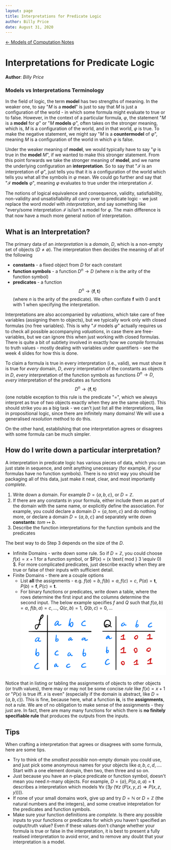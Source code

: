 ```yaml
---
layout: page
title: Interpretations for Predicate Logic
author: Billy Price
date: August 31, 2020
---
```

[← Models of Computation Notes](/models)

# Interpretations for Predicate Logic
**Author**: *Billy Price*

### Models vs Interpretations Terminology
In the field of logic, the term **model** has two strengths of meaning. In the weaker one, to say "$M$ is a **model**" is just to say that $M$ is just a configuration of the world - in which some formula might evaluate to true or to false. However, in the context of a particular formula, $\varphi$, the statement "$M$ is a **model** for $\varphi$" or "$M$ **models** $\varphi$", often takes on the stronger meaning, which is, $M$ is a configuration of the world, and in that world, $\varphi$ is true. To make the negative statement, we might say "$M$ is a **countermodel** of $\varphi$", meaning $M$ is a configuration of the world in which $\varphi$ is false.

Under the weaker meaning of **model**, we would typically have to say "$\varphi$ is true in the **model** $M$", if we wanted to make this stronger statement. From this point forwards we take the stronger meaning of **model**, and we name the underlying configuration an **interpretation**. So to say that "$\mathcal{I}$ is an interpretation of $\varphi$", just tells you that it is a configuration of the world which tells you what all the symbols in $\varphi$ mean. We could go further and say that "$\mathcal{I}$ **models** $\varphi$", meaning $\varphi$ evaluates to true under the interpretation $\mathcal{I}$.

The notions of logical equivalence and consequence, validity, satisfiability, non-validity and unsatisfiability all carry over to predicate logic - we just replace the word *model* with *interpretation*, and say something like "every/some interpretation $\mathcal{I}$ is/isn't a model for $\varphi$. The main difference is that now have a much more general notion of interpretation.

## What is an Interpretation?

The primary data of an *interpretation* is a *domain*, $D$, which is a non-empty set of objects ($D \neq \emptyset$). The interpretation then decides the meaning of all of the following
* **constants** - a fixed object from $D$ for each constant
* **function symbols** - a function $D^n \to D$ (where $n$ is the arity of the function symbol)
* **predicates** - a function $$D^n \to \{\mathbf{f}, \mathbf{t}\}$$ (where $n$ is the arity of the predicate). We often conflate $\mathbf{f}$ with $0$ and $\mathbf{t}$ with $1$ when specifying the interpretation.

Interpretations are also accompanied by *valuations*, which take care of free variables (assigning them to objects), but we typically work only with closed formulas (no free variables). This is why "$\mathcal{I}$ models $\varphi$" actually requires us to check all possible accompanying *valuations*, in case there are free-variables, but we can ignore this when just working with closed formulas. There is quite a bit of subtlety involved in exactly how we *compile* formulas to truth values - mostly dealing with variables under quantifiers - see the week 4 slides for how this is done.

To claim a formula is true in every interpretation (i.e., valid), we must show it is true for *every* domain, $D$, *every* interpretation of the constants as objects in $D$, *every* interpretation of the function symbols as functions $D^n \to D$, *every* interpretation of the predicates as functions $$D^n \to \{\mathbf{f}, \mathbf{t}\}$$ (one notable exception to this rule is the predicate "$=$", which we always interpret as true of two objects exactly when they are the same object). This should strike you as a big task - we can't just list all the interpretations, like in propositional logic, since there are infinitely many domains! We will use a generalised *resolution* method to do this.

On the other hand, establishing that one interpretation agrees or disagrees with some formula can be much simpler.

## How do I write down a particular interpretation?
A interpretation in predicate logic has various pieces of data, which you can just state in sequence, and omit anything unecessary (for example, if your formulas have no function symbols). There is no strict way you should be packaging all of this data, just make it neat, clear, and most importantly *complete*.

1. Write down a domain. For example $D = \{a,b,c\}$, or $D = \mathbb{Z}$.
2. If there are any constants in your formula, either include them as part of the domain with the same name, or explicitly define the association. For example, you could declare a domain $D = \{a,tom,c\}$ and do nothing more, or declare a domain $D = \{a,b,c\}$ and separately write down **constants**: $tom \mapsto b$.
3. Describe the function interpretations for the function symbols and the predicates

The best way to do Step 3 depends on the size of the $D$.

* Infinite Domains - write down some rule. So if $D = \mathbb{Z}$, you could choose $f(x) = x + 1$ for a function symbol, or $P(x) = (x \text{ mod } 3 \equiv 0) $. For more complicated predicates, just describe exactly when they are true or false of their inputs with sufficient detail.
* Finite Domains - there are a couple options
  * List **all** the assignments - e.g. $f(a) = b, f(b) = a, f(c) = c$, $P(a) = \mathbf{t}, P(b) = \mathbf{f}, P(c) = \mathbf{t}$.
  * For binary functions or predicates, write down a table, where the rows determine the first input and the columns determine the second input. The below example specifies $f$ and $Q$ such that $f(a,b)=a,~ f(b,a)=c, \dots, ~ Q(c,b)=1,~ Q(b,c)=0, \dots$ ![](/models/binary-function-table.jpeg)

Notice that in listing or tabling the assignments of objects to other objects (or truth values), there may or may not be some concise *rule* like $f(x)=x+1$ or "$P(x)$ is true iff. $x$ is even" (especially if the domain is abstract, like $D=\{a,b,c\}$). This is fine, because here, what a function **is**, is the **assignments**, not a rule. We are of no obligation to make sense of the assignments - they just are. In fact, there are many many functions for which there is **no finitely specifiable rule** that produces the outputs from the inputs.

## Tips

When crafting a interpretation that agrees or disagrees with some formula, here are some tips.

* Try to think of the *smallest possible* non-empty domain you could use, and just pick some anonymous names for your objects like $a,b,c,d, \dots$. Start with a one element domain, then two, then three and so on.
* Just because you have an $n$-place predicate or function symbol, doesn't mean you need $n$-many objects. For example, $D = \{a\}, P(a,a,a) = \mathbf{t}$ describes a interpretation which models $\forall x~(\exists y~(\forall z~(P(x,y,z) \Rightarrow P(x,z,y))))$.
* If none of your small domains work, give up and try $D = \mathbb{N}$ or $D = \mathbb{Z}$ (the natural numbers and the integers), and some creative intepretation for the predicates and function symbols.
* Make sure your function definitions are *complete*. Is there any possible inputs to your functions or predicates for which you haven't specified an output/truth value? Even if these values don't change whether your formula is true or false in the interpretation, it is best to present a fully realised interpretation to avoid error, and to remove any doubt that your interpretation is a model.